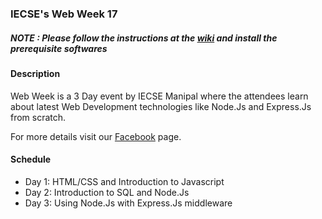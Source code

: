 ### IECSE's Web Week 17

##### NOTE : Please follow the instructions at the [wiki](https://github.com/EkamWalia/Web-Week-17/wiki) and install the prerequisite softwares

#### Description
Web Week is a 3 Day event by IECSE Manipal where the attendees learn about latest Web Development technologies like Node.Js and Express.Js from scratch.

For more details visit our [Facebook](https://www.facebook.com/iecsemanipal/) page.


#### Schedule
- Day 1: HTML/CSS and Introduction to Javascript
- Day 2: Introduction to SQL and Node.Js
- Day 3: Using Node.Js with Express.Js middleware
